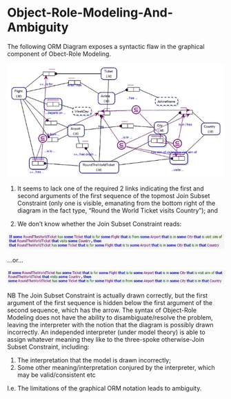 # Object-Role-Modeling-And-Ambiguity

The following ORM Diagram exposes a syntactic flaw in the graphical component of Obect-Role Modeling.

![Alt text](../Images/JoinSubsetConstraint-Counterexample.png?raw=true "Counterexample")

1. It seems to lack one of the required 2 links indicating the first and second arguments of the first sequence of the topmost Join Subset Constraint (only one is visible, emanating from the bottom right of the diagram in the fact type, “Round the World Ticket visits Country”); and

2. We don’t know whether the Join Subset Constraint reads:

![Alt text](../Images/CounterexampleVerbalisation1.png?raw=true "Counterexample Verbalisation Possibility One")

...or...

![Alt text](../Images/CounterexampleVerbalisation2.png?raw=true "Counterexample Verbalisation Possibility Two")

NB The Join Subset Constraint is actually drawn correctly, but the first argument of the first sequence is hidden below the first argument of the second sequence, which has the arrow. The syntax of Object-Role Modeling does not have the ability to disambiguate/resolve the problem, leaving the interpreter with the notion that the diagram is possibly drawn incorrectly. An independed interpreter (under model theory) is able to assign whatever meaning they like to the three-spoke otherwise-Join Subset Constraint, including:
1. The interpretation that the model is drawn incorrectly;
2. Some other meaning/interpretation conjured by the interpreter, which may be valid/consistent etc

I.e. The limitations of the graphical ORM notation leads to ambiguity.
